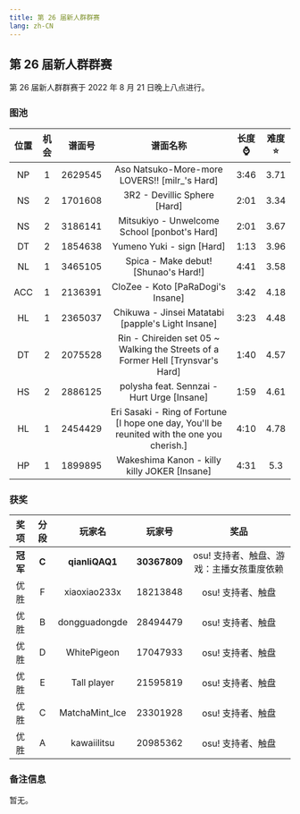 ```yaml
---
title: 第 26 届新人群群赛
lang: zh-CN
---
```

## 第 26 届新人群群赛

第 26 届新人群群赛于 2022 年 8 月 21 日晚上八点进行。

### 图池

| 位置 | 机会 | 谱面号 | 谱面名称 | 长度:watch: | 难度:star: |
| :-: | :-: | :-: | :-: | :-: | :-: |
| NP | 1 | 2629545 | Aso Natsuko-More-more LOVERS!! [milr\_'s Hard] | 3:46 | 3.71 |
| NS | 2 | 1701608 | 3R2 - Devillic Sphere [Hard] | 2:01 | 3.34 |
| NS | 2 | 3186141 | Mitsukiyo - Unwelcome School [ponbot's Hard] | 2:01 | 3.67 |
| DT | 2 | 1854638 | Yumeno Yuki - sign [Hard] | 1:13 | 3.96 |
| NL | 1 | 3465105 | Spica - Make debut! [Shunao's Hard!] | 4:41 | 3.58 |
| ACC | 1 | 2136391 | CloZee - Koto [PaRaDogi's Insane] | 3:42 | 4.18 |
| HL | 1 | 2365037 | Chikuwa - Jinsei Matatabi [papple's Light Insane] | 3:23 | 4.48 |
| DT | 2 | 2075528 | Rin - Chireiden set 05 ~ Walking the Streets of a Former Hell [Trynsvar's Hard] | 1:40 | 4.57 |
| HS | 2 | 2886125 | polysha feat. Sennzai - Hurt Urge [Insane] | 1:59 | 4.61 |
| HL | 1 | 2454429 | Eri Sasaki - Ring of Fortune [I hope one day, You'll be reunited with the one you cherish.] | 4:10 | 4.78 |
| HP | 1 | 1899895 | Wakeshima Kanon - killy killy JOKER [Insane] | 4:31 | 5.3 |

### 获奖

| 奖项 | 分段 | 玩家名 | 玩家号 | 奖品 |
| :-: | :-: | :-: | :-: | :-: |
| **冠军** | **C** | **qianliQAQ1** | **30367809** | osu! 支持者、触盘、游戏：主播女孩重度依赖 |
| 优胜 | F | xiaoxiao233x | 18213848 | osu! 支持者、触盘 |
| 优胜 | B | dongguadongde | 28494479 | osu! 支持者、触盘 |
| 优胜 | D | WhitePigeon | 17047933 | osu! 支持者、触盘 |
| 优胜 | E | Tall player | 21595819 | osu! 支持者、触盘 |
| 优胜 | C | MatchaMint_Ice | 23301928 | osu! 支持者、触盘 |
| 优胜 | A | kawaiilitsu | 20985362 | osu! 支持者、触盘 |

### 备注信息

暂无。
